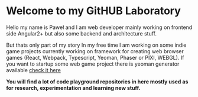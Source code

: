 # Welcome to my GitHUB Laboratory

Hello my name is Paweł and I am web developer mainly working on frontend side Angular2+ but also some backend and architecture stuff.

But thats only part of my story In my free time I am working on some indie game projects currently working on framework for creating web browser games (React, Webpack, Typescript, Yeoman, Phaser or PIXI, WEBGL). If you want to startup some web game project there is yeoman generator available [check it here](https://github.com/Xesenix/generator-xes-bdf)

__You will find a lot of code playground repositories in here mostly used as for research, experimentation and learning new stuff.__

